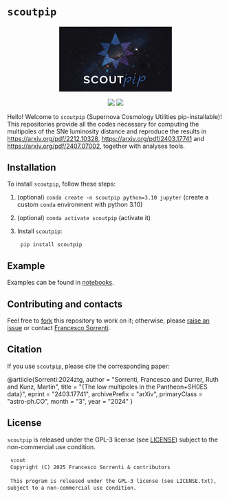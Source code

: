 # ``scoutpip``


<p align="center">
  <img src="https://raw.githubusercontent.com/fsorrenti/scoutpip/main/assets/img/scoutpip.jpg"
   width="52%"
 alt="scoutpip_logo"/>
</p>

<div align="center">
  
![](https://img.shields.io/badge/Python-181717?style=plastic&logo=python)
![](https://img.shields.io/badge/Author-Francesco%20Sorrenti%20-181717?style=plastic)

</div>



Hello! Welcome to `scoutpip` (Supernova Cosmology Utilities pip-installable)! This repositories provide all the codes necessary for computing the multipoles of the SNe luminosity distance and  reproduce the results in https://arxiv.org/pdf/2212.10328, https://arxiv.org/pdf/2403.17741 and https://arxiv.org/pdf/2407.07002,  together with analyses tools. 

## Installation

To install `scoutpip`, follow these steps:
1. (optional) `conda create -n scoutpip python=3.10 jupyter` (create a custom `conda` environment with python 3.10) 
2. (optional) `conda activate scoutpip` (activate it)
3. Install `scoutpip`:

        pip install scoutpip

## Example

Examples can be found in [notebooks](https://github.com/fsorrenti/scoutpip/blob/main/notebooks). 

## Contributing and contacts

Feel free to [fork](https://github.com/fsorrenti/scoutpip/fork) this repository to work on it; otherwise, please [raise an issue](https://github.com/fsorrenti/scoutpip/issues) or contact [Francesco Sorrenti](mailto:francescosorrenti96@gmail.com).

## Citation
If you use `scoutpip`, please cite the corresponding paper:

@artiicle{Sorrenti:2024ztg,
    author = "Sorrenti, Francesco and Durrer, Ruth and Kunz, Martin",
    title = "{The low multipoles in the Pantheon+SH0ES data}",
    eprint = "2403.17741",
    archivePrefix = "arXiv",
    primaryClass = "astro-ph.CO",
    month = "3",
    year = "2024"
}


## License

`scoutpip` is released under the GPL-3 license (see [LICENSE](https://github.com/fsorrenti/scoutpip/blob/main/LICENSE.txt)) subject to the non-commercial use condition.

     scout
     Copyright (C) 2025 Francesco Sorrenti & contributors

     This program is released under the GPL-3 license (see LICENSE.txt), subject to a non-commercial use condition.
